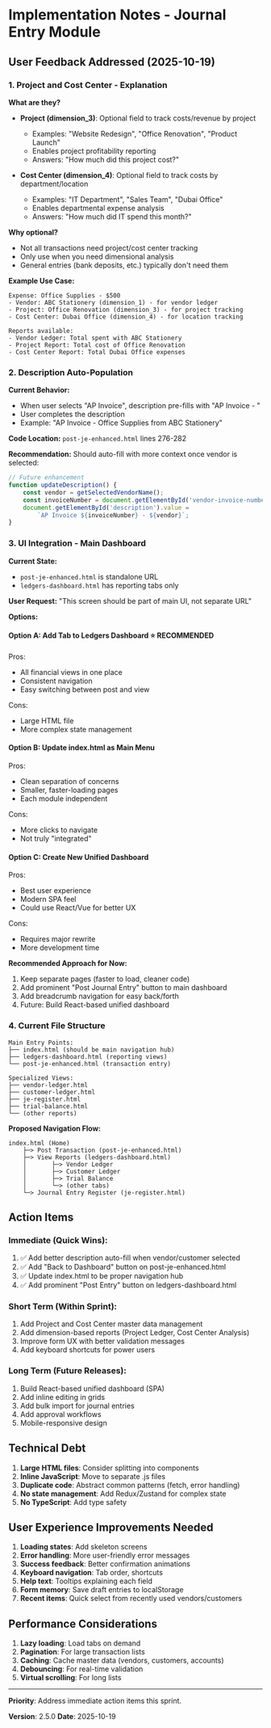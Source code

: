 # Implementation Notes - Journal Entry Module

## User Feedback Addressed (2025-10-19)

### 1. Project and Cost Center - Explanation

**What are they?**
- **Project (dimension_3)**: Optional field to track costs/revenue by project
  - Examples: "Website Redesign", "Office Renovation", "Product Launch"
  - Enables project profitability reporting
  - Answers: "How much did this project cost?"

- **Cost Center (dimension_4)**: Optional field to track costs by department/location
  - Examples: "IT Department", "Sales Team", "Dubai Office"
  - Enables departmental expense analysis
  - Answers: "How much did IT spend this month?"

**Why optional?**
- Not all transactions need project/cost center tracking
- Only use when you need dimensional analysis
- General entries (bank deposits, etc.) typically don't need them

**Example Use Case:**
```
Expense: Office Supplies - $500
- Vendor: ABC Stationery (dimension_1) - for vendor ledger
- Project: Office Renovation (dimension_3) - for project tracking
- Cost Center: Dubai Office (dimension_4) - for location tracking

Reports available:
- Vendor Ledger: Total spent with ABC Stationery
- Project Report: Total cost of Office Renovation
- Cost Center Report: Total Dubai Office expenses
```

### 2. Description Auto-Population

**Current Behavior:**
- When user selects "AP Invoice", description pre-fills with "AP Invoice - "
- User completes the description
- Example: "AP Invoice - Office Supplies from ABC Stationery"

**Code Location:** `post-je-enhanced.html` lines 276-282

**Recommendation:**
Should auto-fill with more context once vendor is selected:
```javascript
// Future enhancement
function updateDescription() {
    const vendor = getSelectedVendorName();
    const invoiceNumber = document.getElementById('vendor-invoice-number').value;
    document.getElementById('description').value =
        `AP Invoice ${invoiceNumber} - ${vendor}`;
}
```

### 3. UI Integration - Main Dashboard

**Current State:**
- `post-je-enhanced.html` is standalone URL
- `ledgers-dashboard.html` has reporting tabs only

**User Request:** "This screen should be part of main UI, not separate URL"

**Options:**

#### Option A: Add Tab to Ledgers Dashboard ⭐ RECOMMENDED
Pros:
- All financial views in one place
- Consistent navigation
- Easy switching between post and view

Cons:
- Large HTML file
- More complex state management

#### Option B: Update index.html as Main Menu
Pros:
- Clean separation of concerns
- Smaller, faster-loading pages
- Each module independent

Cons:
- More clicks to navigate
- Not truly "integrated"

#### Option C: Create New Unified Dashboard
Pros:
- Best user experience
- Modern SPA feel
- Could use React/Vue for better UX

Cons:
- Requires major rewrite
- More development time

**Recommended Approach for Now:**
1. Keep separate pages (faster to load, cleaner code)
2. Add prominent "Post Journal Entry" button to main dashboard
3. Add breadcrumb navigation for easy back/forth
4. Future: Build React-based unified dashboard

### 4. Current File Structure

```
Main Entry Points:
├── index.html (should be main navigation hub)
├── ledgers-dashboard.html (reporting views)
└── post-je-enhanced.html (transaction entry)

Specialized Views:
├── vendor-ledger.html
├── customer-ledger.html
├── je-register.html
├── trial-balance.html
└── (other reports)
```

**Proposed Navigation Flow:**
```
index.html (Home)
    ├─> Post Transaction (post-je-enhanced.html)
    ├─> View Reports (ledgers-dashboard.html)
    │       ├─> Vendor Ledger
    │       ├─> Customer Ledger
    │       ├─> Trial Balance
    │       └─> (other tabs)
    └─> Journal Entry Register (je-register.html)
```

## Action Items

### Immediate (Quick Wins):
1. ✅ Add better description auto-fill when vendor/customer selected
2. ✅ Add "Back to Dashboard" button on post-je-enhanced.html
3. ✅ Update index.html to be proper navigation hub
4. ✅ Add prominent "Post Entry" button on ledgers-dashboard.html

### Short Term (Within Sprint):
1. Add Project and Cost Center master data management
2. Add dimension-based reports (Project Ledger, Cost Center Analysis)
3. Improve form UX with better validation messages
4. Add keyboard shortcuts for power users

### Long Term (Future Releases):
1. Build React-based unified dashboard (SPA)
2. Add inline editing in grids
3. Add bulk import for journal entries
4. Add approval workflows
5. Mobile-responsive design

## Technical Debt

1. **Large HTML files**: Consider splitting into components
2. **Inline JavaScript**: Move to separate .js files
3. **Duplicate code**: Abstract common patterns (fetch, error handling)
4. **No state management**: Add Redux/Zustand for complex state
5. **No TypeScript**: Add type safety

## User Experience Improvements Needed

1. **Loading states**: Add skeleton screens
2. **Error handling**: More user-friendly error messages
3. **Success feedback**: Better confirmation animations
4. **Keyboard navigation**: Tab order, shortcuts
5. **Help text**: Tooltips explaining each field
6. **Form memory**: Save draft entries to localStorage
7. **Recent items**: Quick select from recently used vendors/customers

## Performance Considerations

1. **Lazy loading**: Load tabs on demand
2. **Pagination**: For large transaction lists
3. **Caching**: Cache master data (vendors, customers, accounts)
4. **Debouncing**: For real-time validation
5. **Virtual scrolling**: For long lists

---

**Priority**: Address immediate action items this sprint.

**Version**: 2.5.0
**Date**: 2025-10-19
